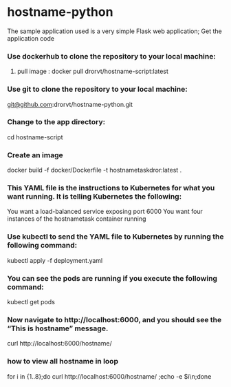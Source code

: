# hostname-python

The sample application used is a very simple Flask web application; 
Get the application code

### Use dockerhub to clone the repository to your local machine:
1. pull image : docker pull drorvt/hostname-script:latest

### Use git to clone the repository to your local machine:
git@github.com:drorvt/hostname-python.git

###  Change to the app directory:

cd hostname-script

### Create an image

docker build -f docker/Dockerfile -t hostnametaskdror:latest .

### This YAML file is the instructions to Kubernetes for what you want running. It is telling Kubernetes the following:

You want a load-balanced service exposing port 6000
You want four instances of the hostnametask container running
### Use kubectl to send the YAML file to Kubernetes by running the following command:

kubectl apply -f deployment.yaml

### You can see the pods are running if you execute the following command:

kubectl get pods

### Now navigate to http://localhost:6000, and you should see the “This is hostname” message.

curl http://localhost:6000/hostname/
### how to view all hostname in loop 
for i in {1..8};do  curl http://localhost:6000/hostname/ ;echo -e $i\n;done


